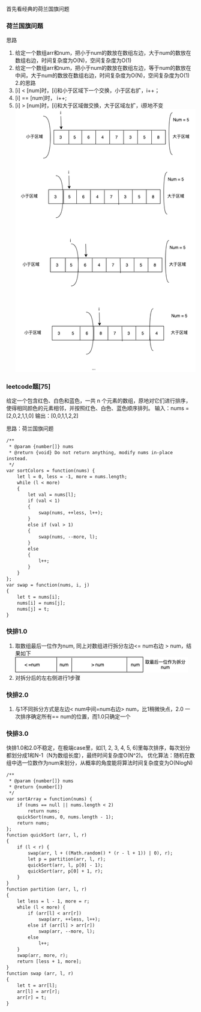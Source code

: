 首先看经典的荷兰国旗问题
### 荷兰国旗问题   
思路

1. 给定一个数组arr和num，把小于num的数放在数组左边，大于num的数放在数组右边，时间复杂度为O(N)，空间复杂度为O(1)
2. 给定一个数组arr和num，把小于num的数放在数组左边，等于num的数放在中间，大于num的数放在数组右边，时间复杂度为O(N)，空间复杂度为O(1)
2.的思路
1. [i] < [num]时，[i]和小于区域下一个交换，小于区右扩，i++；
2. [i] == [num]时， i++;
3. [i] > [num]时，[i]和大于区域做交换，大于区域左扩，i原地不变
![image](https://github.com/zhangcaiqian/algorithm-practice/blob/master/Assets/%E4%B8%89%E8%89%B2%E5%9B%BD%E6%97%97.png)
### leetcode题[75]
给定一个包含红色、白色和蓝色，一共 n 个元素的数组，原地对它们进行排序，使得相同颜色的元素相邻，并按照红色、白色、蓝色顺序排列。
输入：nums = [2,0,2,1,1,0]
输出：[0,0,1,1,2,2]

思路：荷兰国旗问题
```
/**
 * @param {number[]} nums
 * @return {void} Do not return anything, modify nums in-place instead.
 */
var sortColors = function(nums) {
    let l = 0, less = -1, more = nums.length;
    while (l < more)
    {
        let val = nums[l];
        if (val < 1)
        {
            swap(nums, ++less, l++);
        }
        else if (val > 1)
        {
            swap(nums, --more, l);
        }
        else
        {
            l++;
        }
    }
};
var swap = function(nums, i, j)
{
    let t = nums[i];
    nums[i] = nums[j];
    nums[j] = t;
}
```
### 快排1.0
1. 取数组最后一位作为num, 同上对数组进行拆分左边<= num右边 > num，结果如下
![image](https://github.com/zhangcaiqian/algorithm-practice/blob/master/Assets/%E5%BF%AB%E6%8E%921.png)
2. 对拆分后的左右侧进行1步骤
### 快排2.0
1. 与1不同拆分方式是左边< num中间=num右边> num，比1稍微快点，2.0 一次排序确定所有== num的位置，而1.0只确定一个
### 快排3.0
快排1.0和2.0不稳定，在极端case里，如[1, 2, 3, 4, 5, 6]里每次排序，每次划分都划分成1和N-1（N为数组长度），最终时间复杂度O(N^2)。
优化算法：随机在数组中选一位数作为num来划分，从概率的角度能将算法时间复杂度变为O(NlogN)
```
/**
 * @param {number[]} nums
 * @return {number[]}
 */
var sortArray = function(nums) {
    if (nums == null || nums.length < 2)
        return nums;
    quickSort(nums, 0, nums.length - 1);
    return nums;
};
function quickSort (arr, l, r)
{
    if (l < r) {
        swap(arr, l + ((Math.random() * (r - l + 1)) | 0), r);
        let p = partition(arr, l, r);
        quickSort(arr, l, p[0] - 1);
        quickSort(arr, p[0] + 1, r);
    }
}
function partition (arr, l, r)
{
    let less = l - 1, more = r;
    while (l < more) {
        if (arr[l] < arr[r])
            swap(arr, ++less, l++);
        else if (arr[l] > arr[r])
            swap(arr, --more, l);
        else
            l++;
    }
    swap(arr, more, r);
    return [less + 1, more];
}
function swap (arr, l, r)
{
    let t = arr[l];
    arr[l] = arr[r];
    arr[r] = t;
}
```